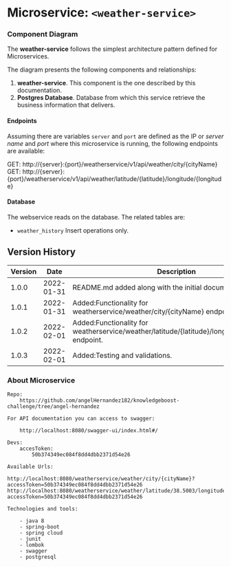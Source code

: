 # Microservice: `<weather-service>`

### Component Diagram

The **weather-service** follows the simplest architecture pattern defined for Microservices.

The diagram presents the following components and relationships:

 1. **weather-service**. This component is the one described by this documentation.
 2. **Postgres Database**. Database from which this service retrieve the business information that delivers.
  
#### Endpoints

Assuming there are variables `server` and `port` are defined as the IP or _server name_ and _port_ where this microservice is running, the following endpoints are available:

   GET: http://{server}:{port}/weatherservice/v1/api/weather/city/{cityName}
   GET: http://{server}:{port}/weatherservice/v1/api/weather/latitude/{latitude}/longitude/{longitude}
  
#### Database

The webservice reads on the database. The related tables are:
  - `weather_history` Insert operations only.

## Version History

| Version  | Date          | Description  |
| ---------|---------------| ------------ |
| 1.0.0    | 2022-01-31    | README.md added along with the initial documentation.|
| 1.0.1    | 2022-01-31    | Added:Functionality for weatherservice/weather/city/{cityName} endpoint.|
| 1.0.2    | 2022-02-01    | Added:Functionality for weatherservice/weather/latitude/{latitude}/longitude/{longitude} endpoint.|
| 1.0.3    | 2022-02-01    | Added:Testing and validations.|


### About Microservice

	Repo:
		https://github.com/angelHernandez182/knowledgeboost-challenge/tree/angel-hernandez
		
	For API documentation you can access to swagger:
		
		http://localhost:8080/swagger-ui/index.html#/
		
	Devs:
		accesToken:
			50b374349ec084f8dd4dbb2371d54e26
		
	Available Urls:
	
	http://localhost:8080/weatherservice/weather/city/{cityName}?accessToken=50b374349ec084f8dd4dbb2371d54e26
	http://localhost:8080/weatherservice/weather/latitude/38.5003/longitude/-98.5006?accessToken=50b374349ec084f8dd4dbb2371d54e26
	
	Technologies and tools:
	
		- java 8
		- spring-boot
		- spring cloud
		- junit
		- lombok
		- swagger
		- postgresql